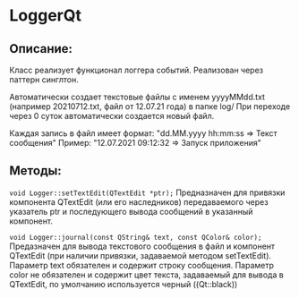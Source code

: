 # LoggerQt

## Описание:
Класс реализует функционал логгера событий. Реализован через паттерн синглтон.

Автоматически создает текстовые файлы с именем yyyyMMdd.txt (например 20210712.txt, файл от 12.07.21 года) в папке log/
При переходе через 0 суток автоматически создается новый файл.

Каждая запись в файл имеет формат: "dd.MM.yyyy hh:mm:ss => Текст сообщения"
Пример: "12.07.2021 09:12:32 => Запуск приложения"

## Методы:

`void Logger::setTextEdit(QTextEdit *ptr);`
 Предназначен для привязки компонента QTextEdit (или его наследников) передаваемого через указатель ptr и последующего вывода сообщений в указанный компонент.
 
`void Logger::journal(const QString& text, const QColor& color);`
 Предазначен для вывода текстового сообщения в файл и компонент QTextEdit (при наличии привязки, задаваемой методом setTextEdit).
 Параметр text обязателен и содержит строку сообщения.
 Параметр color не обязателен и содержит цвет текста, задаваемый для вывода в QTextEdit, по умолчанию используется черный ((Qt::black))




